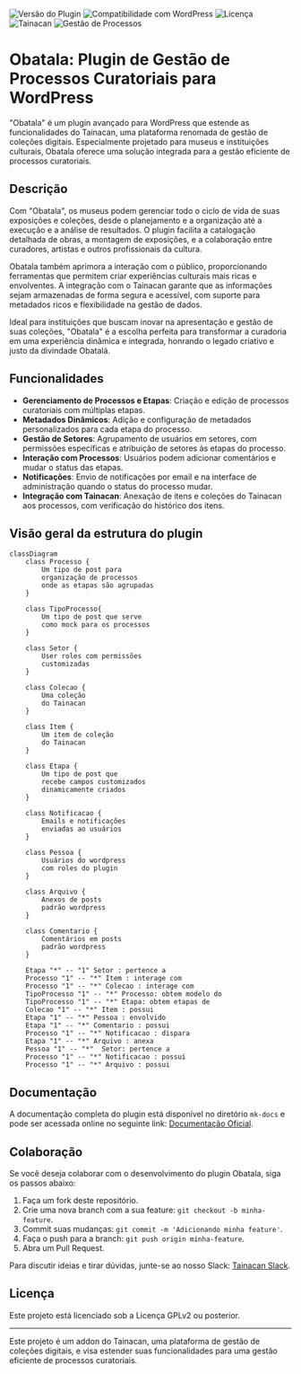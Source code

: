 ![Versão do Plugin](https://img.shields.io/badge/version-1.4.8-blue.svg)
![Compatibilidade com WordPress](https://img.shields.io/badge/WordPress-v5.7%2B-blue.svg)
![Licença](https://img.shields.io/badge/license-GPLv2-blue.svg)
![Tainacan](https://img.shields.io/badge/Tainacan-Addon-blue.svg)
![Gestão de Processos](https://img.shields.io/badge/Gestão-de_Processos-blue.svg)

# Obatala: Plugin de Gestão de Processos Curatoriais para WordPress

"Obatala" é um plugin avançado para WordPress que estende as funcionalidades do Tainacan, uma plataforma renomada de gestão de coleções digitais. Especialmente projetado para museus e instituições culturais, Obatala oferece uma solução integrada para a gestão eficiente de processos curatoriais.

## Descrição

Com "Obatala", os museus podem gerenciar todo o ciclo de vida de suas exposições e coleções, desde o planejamento e a organização até a execução e a análise de resultados. O plugin facilita a catalogação detalhada de obras, a montagem de exposições, e a colaboração entre curadores, artistas e outros profissionais da cultura.

Obatala também aprimora a interação com o público, proporcionando ferramentas que permitem criar experiências culturais mais ricas e envolventes. A integração com o Tainacan garante que as informações sejam armazenadas de forma segura e acessível, com suporte para metadados ricos e flexibilidade na gestão de dados.

Ideal para instituições que buscam inovar na apresentação e gestão de suas coleções, "Obatala" é a escolha perfeita para transformar a curadoria em uma experiência dinâmica e integrada, honrando o legado criativo e justo da divindade Obatalá.

## Funcionalidades

- **Gerenciamento de Processos e Etapas**: Criação e edição de processos curatoriais com múltiplas etapas.
- **Metadados Dinâmicos**: Adição e configuração de metadados personalizados para cada etapa do processo.
- **Gestão de Setores**: Agrupamento de usuários em setores, com permissões específicas e atribuição de setores às etapas do processo.
- **Interação com Processos**: Usuários podem adicionar comentários e mudar o status das etapas.
- **Notificações**: Envio de notificações por email e na interface de administração quando o status do processo mudar.
- **Integração com Tainacan**: Anexação de itens e coleções do Tainacan aos processos, com verificação do histórico dos itens.

## Visão geral da estrutura do plugin

```mermaid
classDiagram
    class Processo {
        Um tipo de post para 
        organização de processos
        onde as etapas são agrupadas
    }

    class TipoProcesso{
        Um tipo de post que serve
        como mock para os processos
    }

    class Setor {
        User roles com permissões
        customizadas
    }

    class Colecao {
        Uma coleção
        do Tainacan
    }

    class Item {
        Um item de coleção
        do Tainacan
    }

    class Etapa {
        Um tipo de post que
        recebe campos customizados
        dinamicamente criados
    }

    class Notificacao {
        Emails e notificações
        enviadas ao usuários
    }

    class Pessoa {
        Usuários do wordpress
        com roles do plugin
    }

    class Arquivo {
        Anexos de posts
        padrão wordpress
    }

    class Comentario {
        Comentários em posts
        padrão wordpress
    }

    Etapa "*" -- "1" Setor : pertence a
    Processo "1" -- "*" Item : interage com
    Processo "1" -- "*" Colecao : interage com
    TipoProcesso "1" -- "*" Processo: obtem modelo do
    TipoProcesso "1" -- "*" Etapa: obtem etapas de
    Colecao "1" -- "*" Item : possui
    Etapa "1" -- "*" Pessoa : envolvido
    Etapa "1" -- "*" Comentario : possui
    Processo "1" -- "*" Notificacao : dispara
    Etapa "1" -- "*" Arquivo : anexa
    Pessoa "1" -- "*"  Setor: pertence a
    Processo "1" -- "*" Notificacao : possui
    Processo "1" -- "*" Arquivo : possui
```

## Documentação

A documentação completa do plugin está disponível no diretório `mk-docs` e pode ser acessada online no seguinte link: [Documentação Oficial](https://nocs-lab.github.io/Obatala/).

## Colaboração

Se você deseja colaborar com o desenvolvimento do plugin Obatala, siga os passos abaixo:

1. Faça um fork deste repositório.
2. Crie uma nova branch com a sua feature: `git checkout -b minha-feature`.
3. Commit suas mudanças: `git commit -m 'Adicionando minha feature'`.
4. Faça o push para a branch: `git push origin minha-feature`.
5. Abra um Pull Request.

Para discutir ideias e tirar dúvidas, junte-se ao nosso Slack: [Tainacan Slack](https://tainacan.slack.com/).

## Licença

Este projeto está licenciado sob a Licença GPLv2 ou posterior.

---

Este projeto é um addon do Tainacan, uma plataforma de gestão de coleções digitais, e visa estender suas funcionalidades para uma gestão eficiente de processos curatoriais.
